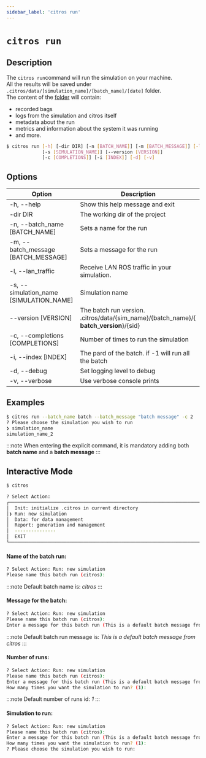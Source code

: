 ```yaml
---
sidebar_label: 'citros run'
---
```


# `citros run`

## Description

The `citros run`command will run the simulation on your machine.<br/> 
All the results will be saved under `.citros/data/[simulation_name]/[batch_name]/[date]` folder.<br /> 
The content of the [folder](../advanced_guides/citros_structure#directory-data) will contain: 
- recorded bags
- logs from the simulation and citros itself
- metadata about the run
- metrics and information about the system it was running 
- and more.

```bash
$ citros run [-h] [-dir DIR] [-n [BATCH_NAME]] [-m [BATCH_MESSAGE]] [-l] 
             [-s [SIMULATION_NAME]] [--version [VERSION]]
             [-c [COMPLETIONS]] [-i [INDEX]] [-d] [-v]
```

## Options

Option|Description
|--|--|
|-h, --help       |       Show this help message and exit|
|-dir DIR       |       The working dir of the project|
|-n, --batch_name [BATCH_NAME]       |       Sets a name for the run|
|-m, --batch_message [BATCH_MESSAGE]       |       Sets a message for the run|
|-l, --lan_traffic       |       Receive LAN ROS traffic in your simulation.|
|-s, --simulation_name [SIMULATION_NAME]       |       Simulation name|
|--version [VERSION]       |       The batch run version.<br/>.citros/data/{sim_name}/{batch_name}/{ **batch_version**}/{sid}|
|-c, --completions [COMPLETIONS]       |       Number of times to run the simulation|
|-i, --index [INDEX]       |       The pard of the batch. if -1 will run all the batch|
|-d, --debug       |       Set logging level to debug|
|-v, --verbose       |       Use verbose console prints|


## Examples
```bash
$ citros run --batch_name batch --batch_message "batch message" -c 2
? Please choose the simulation you wish to run 
❯ simulation_name
simulation_name_2
```

:::note
When entering the explicit command, it is mandatory adding both **batch name** and a **batch message**
:::

## Interactive Mode

```bash
$ citros
```

```sh
? Select Action: 
┌────────────────────────────────────────────────────────────────────────────────────┐
│  Init: initialize .citros in current directory                                     │
│❯ Run: new simulation                                                               │
│  Data: for data management                                                         │
│  Report: generation and management                                                 │
│  ---------------                                                                   │
│  EXIT                                                                              │
└────────────────────────────────────────────────────────────────────────────────────┘
```

#### Name of the batch run:
```sh
? Select Action: Run: new simulation
Please name this batch run (citros): 
```
:::note
Default batch name is: *citros*
:::

#### Message for the batch:
```sh
? Select Action: Run: new simulation
Please name this batch run (citros): 
Enter a message for this batch run (This is a default batch message from citros):
```
:::note
Default batch run message is: *This is a default batch message from citros*
:::

#### Number of runs:

```sh
? Select Action: Run: new simulation
Please name this batch run (citros): 
Enter a message for this batch run (This is a default batch message from citros):
How many times you want the simulation to run? (1):
```
:::note
Default number of runs id: *1*
:::


#### Simulation to run:
```sh
? Select Action: Run: new simulation
Please name this batch run (citros): 
Enter a message for this batch run (This is a default batch message from citros):
How many times you want the simulation to run? (1):
? Please choose the simulation you wish to run:
```

